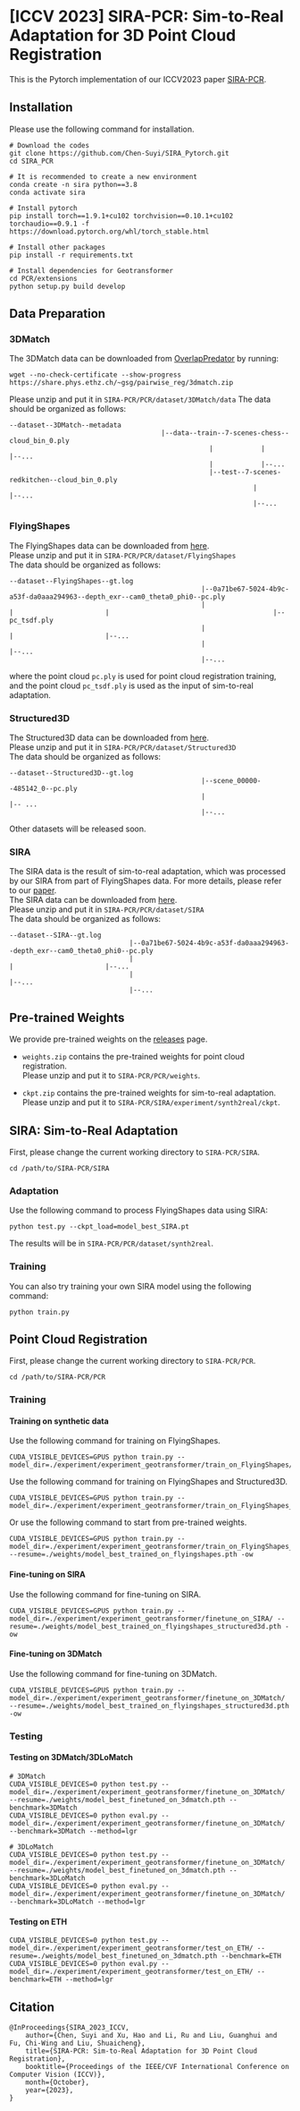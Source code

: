 # [ICCV 2023] SIRA-PCR: Sim-to-Real Adaptation for 3D Point Cloud Registration

This is the Pytorch implementation of our ICCV2023 paper [SIRA-PCR](./files/final_version.pdf).

## Installation
Please use the following command for installation.  
```
# Download the codes
git clone https://github.com/Chen-Suyi/SIRA_Pytorch.git
cd SIRA_PCR

# It is recommended to create a new environment
conda create -n sira python==3.8
conda activate sira

# Install pytorch
pip install torch==1.9.1+cu102 torchvision==0.10.1+cu102 torchaudio==0.9.1 -f https://download.pytorch.org/whl/torch_stable.html

# Install other packages
pip install -r requirements.txt

# Install dependencies for Geotransformer
cd PCR/extensions
python setup.py build develop
```

## Data Preparation
### 3DMatch
The 3DMatch data can be downloaded from [OverlapPredator](https://github.com/prs-eth/OverlapPredator) by running:
```
wget --no-check-certificate --show-progress https://share.phys.ethz.ch/~gsg/pairwise_reg/3dmatch.zip
```

Please unzip and put it in `SIRA-PCR/PCR/dataset/3DMatch/data`
The data should be organized as follows:
```
--dataset--3DMatch--metadata
                                      |--data--train--7-scenes-chess--cloud_bin_0.ply
                                                  |            |                                 |--...
                                                  |            |--...
                                                  |--test--7-scenes-redkitchen--cloud_bin_0.ply
                                                             |                                            |--...
                                                             |--...
```

### FlyingShapes
The FlyingShapes data can be downloaded from [here](https://1drv.ms/f/s!Aplan7-8_DG1gVrkdBfWi2xBQZvz?e=GFDqyo).  
Please unzip and put it in `SIRA-PCR/PCR/dataset/FlyingShapes`  
The data should be organized as follows:  
```
--dataset--FlyingShapes--gt.log
                                                |--0a71be67-5024-4b9c-a53f-da0aaa294963--depth_exr--cam0_theta0_phi0--pc.ply
                                                |                                                                                       |                       |                                         |--pc_tsdf.ply
                                                |                                                                                       |                       |--...
                                                |                                                                                       |--... 
                                                |--...
```
where the point cloud `pc.ply` is used for point cloud registration training, and the point cloud `pc_tsdf.ply` is used as the input of sim-to-real adaptation.  

### Structured3D
The Structured3D data can be downloaded from [here](https://1drv.ms/f/s!Aplan7-8_DG1gVuDz9IZ89QBBLQ9?e=pSHTdu).  
Please unzip and put it in `SIRA-PCR/PCR/dataset/Structured3D`  
The data should be organized as follows:  
```
--dataset--Structured3D--gt.log
                                                |--scene_00000--485142_0--pc.ply
                                                |                             |-- ...
                                                |--...
```
Other datasets will be released soon.  

### SIRA
The SIRA data is the result of sim-to-real adaptation, which was processed by our SIRA from part of  FlyingShapes data. For more details, please refer to our [paper](./files/final_version.pdf).    
The SIRA data can be downloaded from [here](https://1drv.ms/u/s!Aplan7-8_DG1gUCmsMru6F32i6hT?e=Llw1rp).  
Please unzip and put it in `SIRA-PCR/PCR/dataset/SIRA`  
The data should be  organized as follows:  
```
--dataset--SIRA--gt.log
                              |--0a71be67-5024-4b9c-a53f-da0aaa294963--depth_exr--cam0_theta0_phi0--pc.ply
                              |                                                                                       |                       |--...
                              |                                                                                       |--... 
                              |--...
```

## Pre-trained Weights
We provide pre-trained weights on the [releases](https://github.com/Chen-Suyi/SIRA_Pytorch/releases) page.

- `weights.zip` contains the pre-trained weights for point cloud registration.<br>Please unzip and put it to `SIRA-PCR/PCR/weights`.

- `ckpt.zip` contains the pre-trained weights for sim-to-real adaptation.<br>Please unzip and put it to `SIRA-PCR/SIRA/experiment/synth2real/ckpt`.

## SIRA: Sim-to-Real Adaptation
First, please change the current working directory to `SIRA-PCR/SIRA`.  
```
cd /path/to/SIRA-PCR/SIRA
```
### Adaptation
Use the following command to process FlyingShapes data using SIRA:  
```
python test.py --ckpt_load=model_best_SIRA.pt
```
The results will be in `SIRA-PCR/PCR/dataset/synth2real`.  

### Training
You can also try training your own SIRA model using the following command:  
```
python train.py
```

## Point Cloud Registration
First, please change the current working directory to `SIRA-PCR/PCR`.
```
cd /path/to/SIRA-PCR/PCR
```

### Training
#### Training on synthetic data
Use the following command for training on FlyingShapes.

```
CUDA_VISIBLE_DEVICES=GPUS python train.py --model_dir=./experiment/experiment_geotransformer/train_on_FlyingShapes/
```

Use the following command for training on FlyingShapes and Structured3D.

```
CUDA_VISIBLE_DEVICES=GPUS python train.py --model_dir=./experiment/experiment_geotransformer/train_on_FlyingShapes_Structured3D/
```

Or use the following command to start from pre-trained weights.

```
CUDA_VISIBLE_DEVICES=GPUS python train.py --model_dir=./experiment/experiment_geotransformer/train_on_FlyingShapes_Structured3D/ --resume=./weights/model_best_trained_on_flyingshapes.pth -ow
```

#### Fine-tuning on SIRA
Use the following command for fine-tuning on SIRA.

```
CUDA_VISIBLE_DEVICES=GPUS python train.py --model_dir=./experiment/experiment_geotransformer/finetune_on_SIRA/ --resume=./weights/model_best_trained_on_flyingshapes_structured3d.pth -ow
```
#### Fine-tuning on 3DMatch
Use the following command for fine-tuning on 3DMatch.

```
CUDA_VISIBLE_DEVICES=GPUS python train.py --model_dir=./experiment/experiment_geotransformer/finetune_on_3DMatch/ --resume=./weights/model_best_trained_on_flyingshapes_structured3d.pth -ow
```

### Testing
#### Testing on 3DMatch/3DLoMatch
```
# 3DMatch
CUDA_VISIBLE_DEVICES=0 python test.py --model_dir=./experiment/experiment_geotransformer/finetune_on_3DMatch/ --resume=./weights/model_best_finetuned_on_3dmatch.pth --benchmark=3DMatch
CUDA_VISIBLE_DEVICES=0 python eval.py --model_dir=./experiment/experiment_geotransformer/finetune_on_3DMatch/ --benchmark=3DMatch --method=lgr

# 3DLoMatch
CUDA_VISIBLE_DEVICES=0 python test.py --model_dir=./experiment/experiment_geotransformer/finetune_on_3DMatch/ --resume=./weights/model_best_finetuned_on_3dmatch.pth --benchmark=3DLoMatch
CUDA_VISIBLE_DEVICES=0 python eval.py --model_dir=./experiment/experiment_geotransformer/finetune_on_3DMatch/ --benchmark=3DLoMatch --method=lgr
```

#### Testing on ETH
```
CUDA_VISIBLE_DEVICES=0 python test.py --model_dir=./experiment/experiment_geotransformer/test_on_ETH/ --resume=./weights/model_best_finetuned_on_3dmatch.pth --benchmark=ETH
CUDA_VISIBLE_DEVICES=0 python eval.py --model_dir=./experiment/experiment_geotransformer/test_on_ETH/ --benchmark=ETH --method=lgr
```

## Citation

```
@InProceedings{SIRA_2023_ICCV,
    author={Chen, Suyi and Xu, Hao and Li, Ru and Liu, Guanghui and Fu, Chi-Wing and Liu, Shuaicheng},
    title={SIRA-PCR: Sim-to-Real Adaptation for 3D Point Cloud Registration},
    booktitle={Proceedings of the IEEE/CVF International Conference on Computer Vision (ICCV)},
    month={October},
    year={2023},
}
```
